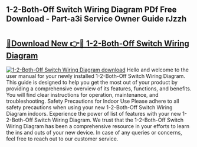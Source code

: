 ## 1-2-Both-Off Switch Wiring Diagram PDf Free Download - Part-a3i Service Owner Guide rJzzh

# <h2><a href="http://dfku0u.blite.top/?on=1-2-Both-Off+Switch+Wiring+Diagram">🔗Download New 👉🔴 1-2-Both-Off Switch Wiring Diagram</a></h2>

[![1-2-Both-Off Switch Wiring Diagram download](https://i.imgur.com/lujVjoI.png)](http://dfku0u.blite.top/?on=1-2-Both-Off+Switch+Wiring+Diagram)
Hello and welcome to the user manual for your newly installed 1-2-Both-Off Switch Wiring Diagram. This guide is designed to help you get the most out of your product by providing a comprehensive overview of its features, functions, and benefits. You will find clear instructions for operation, maintenance, and troubleshooting. Safety Precautions for Indoor Use Please adhere to all safety precautions when using your new 1-2-Both-Off Switch Wiring Diagram indoors. Experience the power of list of features with your new 1-2-Both-Off Switch Wiring Diagram. We trust that the 1-2-Both-Off Switch Wiring Diagram has been a comprehensive resource in your efforts to learn the ins and outs of your new device. In case of any queries or concerns, feel free to reach out to our customer service.
